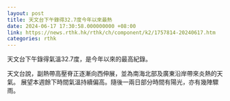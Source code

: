 ```yaml
---
layout: post
title: 天文台下午錄得32.7度今年以來最熱
date: 2024-06-17 17:30:58.000000000 +08:00
link: https://news.rthk.hk/rthk/ch/component/k2/1757814-20240617.htm
categories: rthk
---
```


天文台下午錄得氣溫32.7度，是今年以來的最高紀錄。

天文台說，副熱帶高壓脊正逐漸向西伸展，並為南海北部及廣東沿岸帶來炎熱的天氣。 展望本週餘下時間氣溫持續偏高。隨後一兩日部分時間有陽光，亦有幾陣驟雨。
